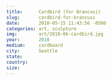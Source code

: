 ```yaml
---
title:  	Cardbird (for Brancusi)
slug:		cardbird-for-brancusi
date:   	2010-05-15 11:43:56 -0500
categories: art, sculpture
img:		art/2010-06-cardbird.jpg
year:		2010
medium:		cardboard
city:		Seattle
state:
country:
size:
---
```


